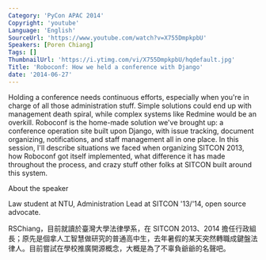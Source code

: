 ```yaml
---
Category: 'PyCon APAC 2014'
Copyright: 'youtube'
Language: 'English'
SourceUrl: 'https://www.youtube.com/watch?v=X755DmpkpbU'
Speakers: [Poren Chiang]
Tags: []
ThumbnailUrl: 'https://i.ytimg.com/vi/X755DmpkpbU/hqdefault.jpg'
Title: 'Roboconf: How we held a conference with Django'
date: '2014-06-27'
---
```

Holding a conference needs continuous efforts, especially when you're in charge of all those administration stuff. Simple solutions could end up with management death spiral, while complex systems like Redmine would be an overkill. Roboconf is the home-made solution we've brought up: a conference operation site built upon Django, with issue tracking, document organizing, notifications, and staff management all in one place. In this session, I'll describe situations we faced when organizing SITCON 2013, how Roboconf got itself implemented, what difference it has made throughout the process, and crazy stuff other folks at SITCON built around this system.


About the speaker

Law student at NTU, Administration Lead at SITCON '13/'14, open source advocate.

RSChiang，目前就讀於臺灣大學法律學系，在 SITCON 2013、2014 擔任行政組長；原先是個拿人工智慧做研究的普通高中生，去年暑假的某天突然轉職成鍵盤法律人。目前嘗試在學校推廣開源概念，大概是為了不辜負爺爺的名聲吧。